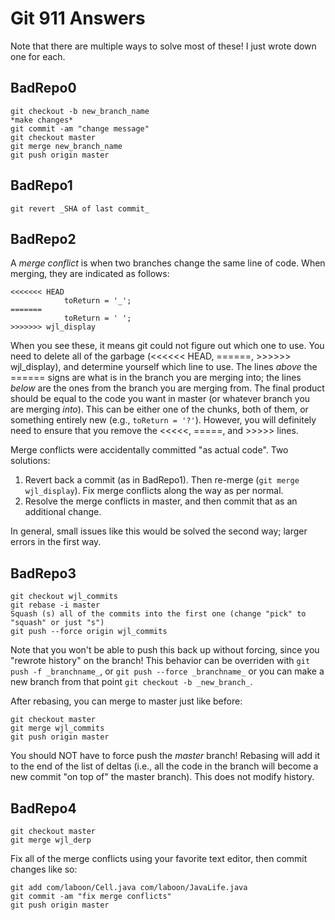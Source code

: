 # Git 911 Answers

Note that there are multiple ways to solve most of these!  I just wrote down one for each.

## BadRepo0

```
git checkout -b new_branch_name
*make changes*
git commit -am "change message"
git checkout master
git merge new_branch_name
git push origin master
```

## BadRepo1

```
git revert _SHA of last commit_
```

## BadRepo2

A _merge conflict_ is when two branches change the same line of code.  When merging, they are indicated as follows:

```
<<<<<<< HEAD
			toReturn = '_';
=======
			toReturn = ' ';
>>>>>>> wjl_display
```

When you see these, it means git could not figure out which one to use.  You need to delete all of the garbage (<<<<<< HEAD, ======, >>>>>> wjl_display), and determine yourself which line to use.  The lines _above_ the ====== signs are what is in the branch you are merging into; the lines _below_ are the ones from the branch you are merging from.  The final product should be equal to the code you want in master (or whatever branch you are merging _into_).  This can be either one of the chunks, both of them, or something entirely new (e.g., `toReturn = '?'`).  However, you will definitely need to ensure that you remove the <<<<<, =====, and >>>>> lines.

Merge conflicts were accidentally committed "as actual code".  Two solutions:

1. Revert back a commit (as in BadRepo1).  Then re-merge (`git merge wjl_display`).  Fix merge conflicts along the way as per normal.
2. Resolve the merge conflicts in master, and then commit that as an additional change.

In general, small issues like this would be solved the second way; larger errors in the first way.

## BadRepo3

```
git checkout wjl_commits
git rebase -i master
Squash (s) all of the commits into the first one (change "pick" to "squash" or just "s")
git push --force origin wjl_commits
```

Note that you won't be able to push this back up without forcing, since you "rewrote history" on the branch!  This behavior can be overriden  with `git push -f _branchname_`, or `git push --force _branchname_` or you can make a new branch from that point `git checkout -b _new_branch_`.

After rebasing, you can merge to master just like before:

```
git checkout master
git merge wjl_commits
git push origin master
```

You should NOT have to force push the _master_ branch!  Rebasing will add it to the end of the list of deltas (i.e., all the code in the branch will become a new commit "on top of" the master branch).  This does not modify history.

## BadRepo4

```
git checkout master
git merge wjl_derp
```

Fix all of the merge conflicts using your favorite text editor, then commit changes like so:

```
git add com/laboon/Cell.java com/laboon/JavaLife.java
git commit -am "fix merge conflicts"
git push origin master
```